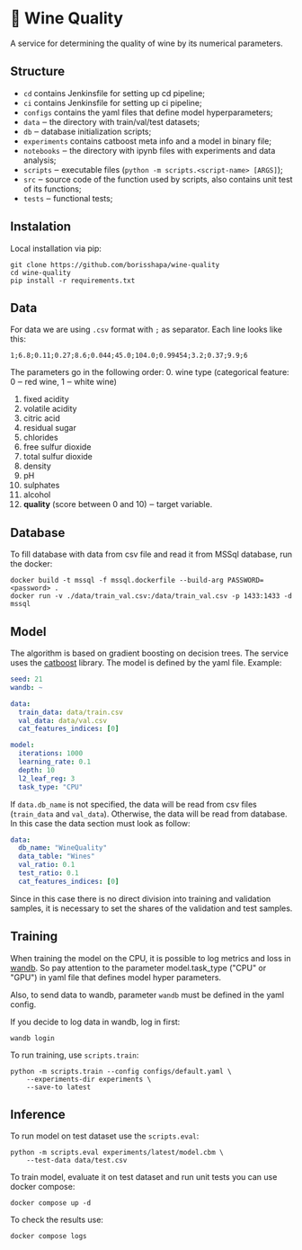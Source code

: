# 🍷 Wine Quality

A service for determining the quality of wine by its numerical parameters.

## Structure
* `cd` contains Jenkinsfile for setting up cd pipeline;
* `ci` contains Jenkinsfile for setting up ci pipeline;
* `configs` contains the yaml files that define model hyperparameters;
* `data` ‒ the directory with train/val/test datasets;
* `db` ‒ database initialization scripts;
* `experiments` contains catboost meta info and a model in binary file;
* `notebooks` ‒ the directory with ipynb files with experiments and data analysis;
* `scripts` ‒ executable files (`python -m scripts.<script-name> [ARGS]`);
* `src` ‒ source code of the function used by scripts, also contains unit test of its functions;
* `tests` ‒ functional tests;

## Instalation
Local installation via pip:
```shell
git clone https://github.com/borisshapa/wine-quality
cd wine-quality
pip install -r requirements.txt
```

## Data
For data we are using `.csv` format with `;` as separator. Each line looks like this:
```text
1;6.8;0.11;0.27;8.6;0.044;45.0;104.0;0.99454;3.2;0.37;9.9;6
```

The parameters go in the following order:
0. wine type (categorical feature: 0 ‒ red wine, 1 ‒ white wine)
1. fixed acidity
2. volatile acidity
3. citric acid
4.  residual sugar
5. chlorides
6. free sulfur dioxide
7. total sulfur dioxide
8. density
9. pH
10. sulphates
11. alcohol
12. **quality** (score between 0 and 10) ‒ target variable.

## Database
To fill database with data from csv file and read it from MSSql database, run the docker:
```shell
docker build -t mssql -f mssql.dockerfile --build-arg PASSWORD=<password> .
docker run -v ./data/train_val.csv:/data/train_val.csv -p 1433:1433 -d mssql
```

## Model
The algorithm is based on gradient boosting on decision trees. The service uses the [catboost](https://catboost.ai/) library.
The model is defined by the yaml file. Example:
```yaml
seed: 21
wandb: ~

data:
  train_data: data/train.csv
  val_data: data/val.csv
  cat_features_indices: [0]

model:
  iterations: 1000
  learning_rate: 0.1
  depth: 10
  l2_leaf_reg: 3
  task_type: "CPU"
```

If `data.db_name` is not specified, the data will be read from csv files (`train_data` and `val_data`).
Otherwise, the data will be read from database. In this case the data section must look as follow:

```yaml
data:
  db_name: "WineQuality"
  data_table: "Wines"
  val_ratio: 0.1
  test_ratio: 0.1
  cat_features_indices: [0]
```

Since in this case there is no direct division into training and validation samples, it is necessary to set the shares of the validation and test samples.

## Training
When training the model on the CPU, it is possible to log metrics and loss in [wandb](https://wandb.ai/site).
So pay attention to the parameter model.task_type ("CPU" or "GPU") in yaml file that defines model hyper parameters.

Also, to send data to wandb, parameter `wandb` must be defined in the yaml config.

If you decide to log data in wandb, log in first:
```shell
wandb login
```

To run training, use `scripts.train`:
```shell
python -m scripts.train --config configs/default.yaml \
    --experiments-dir experiments \
    --save-to latest
```

## Inference
To run model on test dataset use the `scripts.eval`:
```shell
python -m scripts.eval experiments/latest/model.cbm \
    --test-data data/test.csv
```

To train model, evaluate it on test dataset and run unit tests you can use docker compose:
```shell
docker compose up -d
```

To check the results use:
```shell
docker compose logs
```